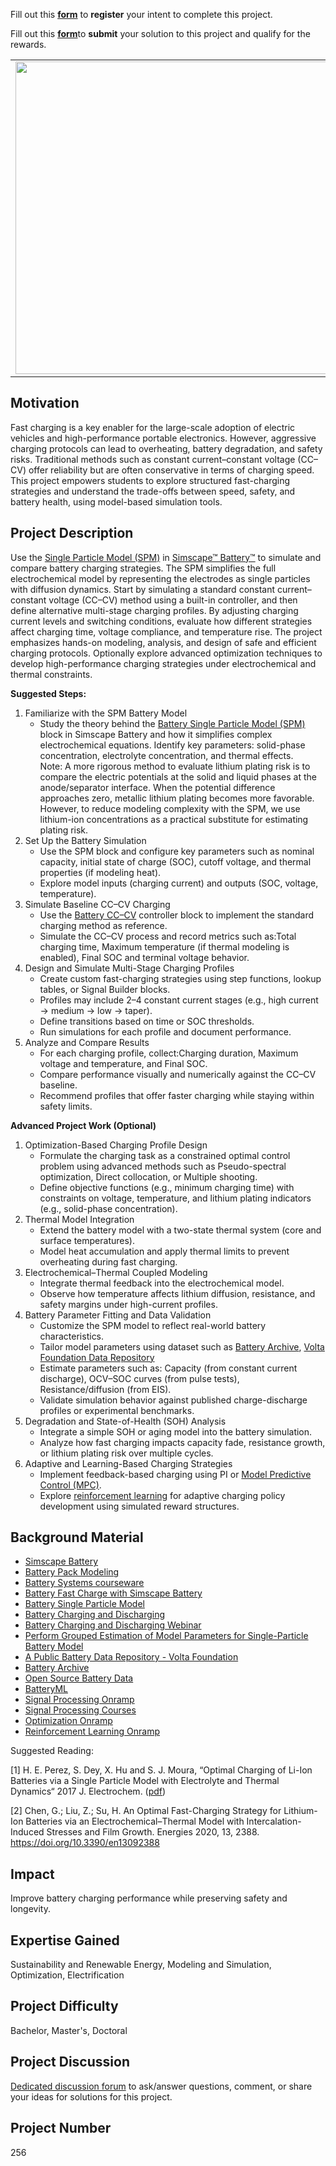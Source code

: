 Fill out this <strong>[form](https://www.mathworks.com/academia/student-challenge/mathworks-excellence-in-innovation-signup.html?tfa_1=Battery%20Fast%20Charging%20Optimization&tfa_2=256)</strong> to <strong>register</strong> your intent to complete this project.

Fill out this <strong>[form](https://www.mathworks.com/academia/student-challenge/mathworks-excellence-in-innovation-submission-form.html?tfa_1=Battery%20Fast%20Charging%20Optimization&tfa_2=256)</strong>to <strong>submit</strong> your solution to this project and qualify for the rewards.

<table>
<td><img src="https://gist.githubusercontent.com/robertogl/e0115dc303472a9cfd52bbbc8edb7665/raw/FastChargerSPM.png"  width=500 /></td>
<td><p><h1>Battery Fast Charging Optimization</h1></p>
<p>Optimize lithium-ion battery charging strategies while preserving longevity and safety.</p>
</table>

## Motivation

Fast charging is a key enabler for the large-scale adoption of electric vehicles and high-performance portable electronics. However, aggressive charging protocols can lead to overheating, battery degradation, and safety risks. Traditional methods such as constant current–constant voltage (CC–CV) offer reliability but are often conservative in terms of charging speed. This project empowers students to explore structured fast-charging strategies and understand the trade-offs between speed, safety, and battery health, using model-based simulation tools.

## Project Description

Use the [Single Particle Model (SPM)](https://www.mathworks.com/help/simscape-battery/ref/batterysingleparticle.html) in [Simscape™ Battery™](https://www.mathworks.com/help/simscape-battery/index.html) to simulate and compare battery charging strategies. The SPM simplifies the full electrochemical model by representing the electrodes as single particles with diffusion dynamics. 
Start by simulating a standard constant current–constant voltage (CC–CV) method using a built-in controller, and then define alternative multi-stage charging profiles. By adjusting charging current levels and switching conditions, evaluate how different strategies affect charging time, voltage compliance, and temperature rise. The project emphasizes hands-on modeling, analysis, and design of safe and efficient charging protocols.
Optionally explore advanced optimization techniques to develop high-performance charging strategies under electrochemical and thermal constraints.

**Suggested Steps:**
1. Familiarize with the SPM Battery Model
    -	Study the theory behind the [Battery Single Particle Model (SPM)](https://www.mathworks.com/help/simscape-battery/ref/batterysingleparticle.html) block in Simscape Battery and how it simplifies complex electrochemical equations. Identify key parameters: solid-phase concentration, electrolyte concentration, and thermal effects.</br>
Note: A more rigorous method to evaluate lithium plating risk is to compare the electric potentials at the solid and liquid phases at the anode/separator interface. When the potential difference approaches zero, metallic lithium plating becomes more favorable. However, to reduce modeling complexity with the SPM, we use lithium-ion concentrations as a practical substitute for estimating plating risk.
2. Set Up the Battery Simulation
    -	Use the SPM block and configure key parameters such as nominal capacity, initial state of charge (SOC), cutoff voltage, and thermal properties (if modeling heat).
    -	Explore model inputs (charging current) and outputs (SOC, voltage, temperature).
3. Simulate Baseline CC–CV Charging
    -	Use the [Battery CC–CV](https://www.mathworks.com/help/simscape-battery/ref/batterycccv.html) controller block to implement the standard charging method as reference. 
    -	Simulate the CC–CV process and record metrics such as:Total charging time, Maximum temperature (if thermal modeling is enabled), Final SOC and terminal voltage behavior.
4. Design and Simulate Multi-Stage Charging Profiles
    -	Create custom fast-charging strategies using step functions, lookup tables, or Signal Builder blocks. 
    -	Profiles may include 2–4 constant current stages (e.g., high current → medium → low → taper).
    -	Define transitions based on time or SOC thresholds.
    -	Run simulations for each profile and document performance.
5. Analyze and Compare Results
    -	For each charging profile, collect:Charging duration, Maximum voltage and temperature, and Final SOC.
    -	Compare performance visually and numerically against the CC–CV baseline.
    -	Recommend profiles that offer faster charging while staying within safety limits.

**Advanced Project Work (Optional)**
1. Optimization-Based Charging Profile Design
    -	Formulate the charging task as a constrained optimal control problem using advanced methods such as Pseudo-spectral optimization, Direct collocation, or Multiple shooting.
    -	Define objective functions (e.g., minimum charging time) with constraints on voltage, temperature, and lithium plating indicators (e.g., solid-phase concentration).
2. Thermal Model Integration
    -	Extend the battery model with a two-state thermal system (core and surface temperatures).
    -	Model heat accumulation and apply thermal limits to prevent overheating during fast charging.
3. Electrochemical–Thermal Coupled Modeling
    -	Integrate thermal feedback into the electrochemical model.
    -	Observe how temperature affects lithium diffusion, resistance, and safety margins under high-current profiles.
4. Battery Parameter Fitting and Data Validation
    -	Customize the SPM model to reflect real-world battery characteristics.
      -	Tailor model parameters using dataset such as [Battery Archive](https://www.batteryarchive.org/), [Volta Foundation Data Repository](https://www.volta.foundation/)
    -	Estimate parameters such as: Capacity (from constant current discharge), OCV–SOC curves (from pulse tests), Resistance/diffusion (from EIS).
    -	Validate simulation behavior against published charge-discharge profiles or experimental benchmarks.
5. Degradation and State-of-Health (SOH) Analysis
    -	Integrate a simple SOH or aging model into the battery simulation.
    -	Analyze how fast charging impacts capacity fade, resistance growth, or lithium plating risk over multiple cycles.
6. Adaptive and Learning-Based Charging Strategies
    -	Implement feedback-based charging using PI or [Model Predictive Control (MPC)]( https://www.mathworks.com/help/mpc/ref/mpccontroller.html).
    -	Explore [reinforcement learning](https://www.mathworks.com/products/reinforcement-learning.html) for adaptive charging policy development using simulated reward structures.

## Background Material
- [Simscape Battery](https://www.mathworks.com/products/simscape-battery.html)
- [Battery Pack Modeling](https://matlabacademy.mathworks.com/details/battery-pack-modeling/otslbpm)
- [Battery Systems courseware](https://github.com/MathWorks-Teaching-Resources/Battery-Systems)
- [Battery Fast Charge with Simscape Battery](https://www.mathworks.com/company/technical-articles/generating-safe-fast-charge-profiles-for-ev-batteries.html)
- [Battery Single Particle Model](https://www.mathworks.com/help/simscape-battery/ref/batterysingleparticle.html)
- [Battery Charging and Discharging](https://www.mathworks.com/help/simscape-battery/ug/battery-constant-current-constant-voltage.html)
- [Battery Charging and Discharging Webinar](https://www.mathworks.com/videos/simscape-battery-essentials-part-6-battery-charging-and-discharging-1663756212085.html)
- [Perform Grouped Estimation of Model Parameters for Single-Particle Battery Model](https://www.mathworks.com/help/sldo/ug/perform-grouped-estimation-of-model-parameters-for-single-particle-battery-model.html)
- [A Public Battery Data Repository - Volta Foundation](https://volta.foundation/battery-bits/introducing-batteryarchive-org-a-public-battery-data-repository)
- [Battery Archive](batteryarchive.org)
- [Open Source Battery Data](https://github.com/lappemic/open-source-battery-data)
- [BatteryML](https://github.com/microsoft/BatteryML/tree/main)
- [Signal Processing Onramp](https://matlabacademy.mathworks.com/details/signal-processing-onramp/signalprocessing)
- [Signal Processing Courses](https://matlabacademy.mathworks.com/?page=1&fq=signal-processing&sort=featured)
- [Optimization Onramp](https://matlabacademy.mathworks.com/details/optimization-onramp/optim)
- [Reinforcement Learning Onramp](https://matlabacademy.mathworks.com/details/reinforcement-learning-onramp/reinforcementlearning)

Suggested Reading:
	
[1]    H. E. Perez, S. Dey, X. Hu and S. J. Moura, “Optimal Charging of Li-Ion Batteries via a Single Particle Model with Electrolyte and Thermal Dynamics“ 2017 J. Electrochem. ([pdf](https://ecal.studentorg.berkeley.edu/pubs/ACC16-SPMeT-FastChg.pdf))
 
[2]    Chen, G.; Liu, Z.; Su, H. An Optimal Fast-Charging Strategy for Lithium-Ion Batteries via an Electrochemical–Thermal Model with Intercalation-Induced Stresses and Film Growth. Energies 2020, 13, 2388. https://doi.org/10.3390/en13092388

## Impact

Improve battery charging performance while preserving safety and longevity.

## Expertise Gained 

Sustainability and Renewable Energy, Modeling and Simulation, Optimization, Electrification

## Project Difficulty

Bachelor, Master's, Doctoral

## Project Discussion

[Dedicated discussion forum](https://github.com/mathworks/MATLAB-Simulink-Challenge-Project-Hub/discussions/129) to ask/answer questions, comment, or share your ideas for solutions for this project.

## Project Number

256
